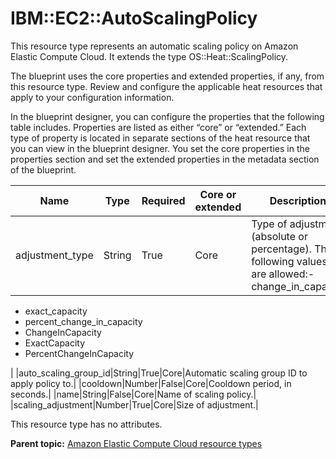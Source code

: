 # IBM::EC2::AutoScalingPolicy

This resource type represents an automatic scaling policy on Amazon Elastic Compute Cloud. It extends the type OS::Heat::ScalingPolicy.

The blueprint uses the core properties and extended properties, if any, from this resource type. Review and configure the applicable heat resources that apply to your configuration information.

In the blueprint designer, you can configure the properties that the following table includes. Properties are listed as either “core” or “extended.” Each type of property is located in separate sections of the heat resource that you can view in the blueprint designer. You set the core properties in the properties section and set the extended properties in the metadata section of the blueprint.

|Name|Type|Required|Core or extended|Description|
|----|----|--------|----------------|-----------|
|adjustment\_type|String|True|Core|Type of adjustment \(absolute or percentage\). The following values are allowed:-   change\_in\_capacity
-   exact\_capacity
-   percent\_change\_in\_capacity
-   ChangeInCapacity
-   ExactCapacity
-   PercentChangeInCapacity

|
|auto\_scaling\_group\_id|String|True|Core|Automatic scaling group ID to apply policy to.|
|cooldown|Number|False|Core|Cooldown period, in seconds.|
|name|String|False|Core|Name of scaling policy.|
|scaling\_adjustment|Number|True|Core|Size of adjustment.|

This resource type has no attributes.

**Parent topic:** [Amazon Elastic Compute Cloud resource types](../../com.edt.heat.reference.doc/topics/ref_heat_types_ec2_ov.md)


